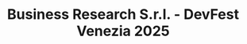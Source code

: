 ---
title: "Business Research S.r.l. - DevFest Venezia 2025"
name: "Business Research S.r.l."
photo: "/images/sponsors/business.png"
desc: "In Busnet.it viviamo di innovazione da oltre 20 anni! Ogni progetto è unico e ci spinge a trovare soluzioni sempre nuove, mettendoci alla prova e crescendo insieme. Qui non sei un numero, ma parte di un team che sperimenta, impara e si diverte costruendo il futuro dell'IT."
website: "https://www.busnet.it/"
careers: "Inviare una mail a <a href='mailto:info@busnet.it'>info@busnet.it</a> oppure a <a href='mailto:risorseumane@busnet.it'>risorseumane@busnet.it</a> oppure collegarsi al <a href='https://www.busnet.it/tag/lavora-con-noi/'>sito</a> e inviare la candidatura"
---